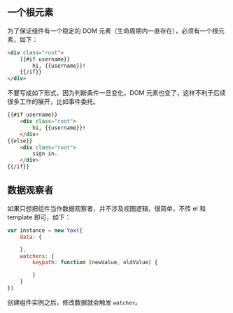 ## 一个根元素

为了保证组件有一个稳定的 DOM 元素（生命周期内一直存在），必须有一个根元素，如下：

```html
<div class="root">
    {{#if username}}
        hi, {{username}}!
    {{/if}}
</div>
```

不要写成如下形式，因为判断条件一旦变化，DOM 元素也变了，这样不利于后续很多工作的展开，比如事件委托。

```html
{{#if username}}
    <div class="root">
        hi, {{username}}!
    </div>
{{else}}
    <div class="root">
        sign in.
    </div>
{{/if}}
```

## 数据观察者

如果只想把组件当作数据观察者，并不涉及视图逻辑，很简单，不传 el 和 template 即可，如下：

```javascript
var instance = new Yox({
    data: {

    },
    watchers: {
        keypath: function (newValue, oldValue) {

        }
    }
})
```

创建组件实例之后，修改数据就会触发 `watcher`。

